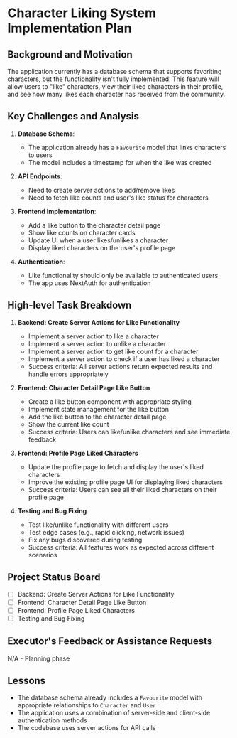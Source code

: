 # Character Liking System Implementation Plan

## Background and Motivation
The application currently has a database schema that supports favoriting characters, but the functionality isn't fully implemented. This feature will allow users to "like" characters, view their liked characters in their profile, and see how many likes each character has received from the community.

## Key Challenges and Analysis
1. **Database Schema**: 
   - The application already has a `Favourite` model that links characters to users
   - The model includes a timestamp for when the like was created

2. **API Endpoints**:
   - Need to create server actions to add/remove likes
   - Need to fetch like counts and user's like status for characters

3. **Frontend Implementation**:
   - Add a like button to the character detail page
   - Show like counts on character cards
   - Update UI when a user likes/unlikes a character
   - Display liked characters on the user's profile page

4. **Authentication**:
   - Like functionality should only be available to authenticated users
   - The app uses NextAuth for authentication

## High-level Task Breakdown

1. **Backend: Create Server Actions for Like Functionality**
   - Implement a server action to like a character
   - Implement a server action to unlike a character
   - Implement a server action to get like count for a character
   - Implement a server action to check if a user has liked a character
   - Success criteria: All server actions return expected results and handle errors appropriately

2. **Frontend: Character Detail Page Like Button**
   - Create a like button component with appropriate styling
   - Implement state management for the like button 
   - Add the like button to the character detail page
   - Show the current like count
   - Success criteria: Users can like/unlike characters and see immediate feedback

3. **Frontend: Profile Page Liked Characters**
   - Update the profile page to fetch and display the user's liked characters
   - Improve the existing profile page UI for displaying liked characters
   - Success criteria: Users can see all their liked characters on their profile page

4. **Testing and Bug Fixing**
   - Test like/unlike functionality with different users
   - Test edge cases (e.g., rapid clicking, network issues)
   - Fix any bugs discovered during testing
   - Success criteria: All features work as expected across different scenarios

## Project Status Board

- [ ] Backend: Create Server Actions for Like Functionality
- [ ] Frontend: Character Detail Page Like Button  
- [ ] Frontend: Profile Page Liked Characters
- [ ] Testing and Bug Fixing

## Executor's Feedback or Assistance Requests
N/A - Planning phase

## Lessons
- The database schema already includes a `Favourite` model with appropriate relationships to `Character` and `User`
- The application uses a combination of server-side and client-side authentication methods
- The codebase uses server actions for API calls 
